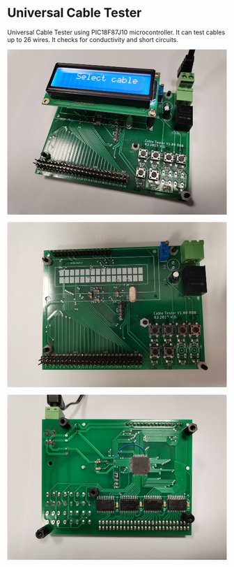 # Universal Cable Tester

Universal Cable Tester using PIC18F87J10 microcontroller. It can test cables up to 26 wires.
It checks for conductivity and short circuits.

![N|Solid](https://raw.githubusercontent.com/djadjarov/Cable-Tester/main/Cable-tester.jpg)

![N|Solid](https://raw.githubusercontent.com/djadjarov/Cable-Tester/main/Cable-tester_Top.jpg)

![N|Solid](https://raw.githubusercontent.com/djadjarov/Cable-Tester/main/Cable-tester-Bottom.jpg)

